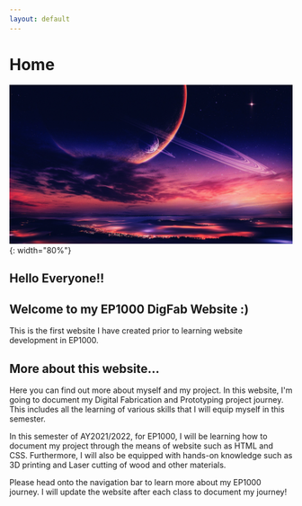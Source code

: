 ```yaml
---
layout: default
---
```


# Home

![](docs/images/week01/cool.jpg){: width="80%"}

## Hello Everyone!!

## Welcome to my EP1000 DigFab Website :)

This is the first website I have created prior to learning website development in EP1000.

## More about this website...

Here you can find out more about myself and my project. In this website, I'm going to document my Digital Fabrication and Prototyping project journey. This includes all the learning of various skills that I will equip myself in this semester.

In this semester of AY2021/2022, for EP1000, I will be learning how to document my project through the means of website such as HTML and CSS. Furthermore, I will also be equipped with hands-on knowledge such as 3D printing and Laser cutting of wood and other materials.

Please head onto the navigation bar to learn more about my EP1000 journey. I will update the website after each class to document my journey!
